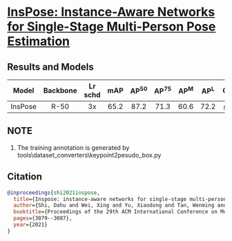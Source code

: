 # [InsPose: Instance-Aware Networks for Single-Stage Multi-Person Pose Estimation](https://arxiv.org/abs/2107.08982)

## Results and Models

|  Model  | Backbone | Lr schd | mAP  | AP<sup>50</sup> | AP<sup>75</sup> | AP<sup>M</sup> | AP<sup>L</sup> | Config | Download |
|:-------:|:--------:|:-------:|:----:|:---------------:|:---------------:|:--------------:|:--------------:|:------:|:--------:|
| InsPose |  R-50    |  3x     | 65.2 |      87.2       |      71.3       |      60.6      |      72.2      | [config](https://github.com/hikvision-research/opera/blob/main/configs/inspose/inspose_r50_8x4_3x_coco.py) | [model](https://drive.google.com/file/d/1JC0NeNwVWMoEuuGBdlsj-ggRWTMOc2UF/view?usp=sharing) |

## NOTE

1. The training annotation is generated by tools\dataset_converters\keypoint2pesudo_box.py

## Citation

```BibTeX
@inproceedings{shi2021inspose,
  title={Inspose: instance-aware networks for single-stage multi-person pose estimation},
  author={Shi, Dahu and Wei, Xing and Yu, Xiaodong and Tan, Wenming and Ren, Ye and Pu, Shiliang},
  booktitle={Proceedings of the 29th ACM International Conference on Multimedia},
  pages={3079--3087},
  year={2021}
}
```
